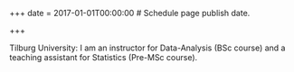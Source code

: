 +++
date = 2017-01-01T00:00:00  # Schedule page publish date.

+++

Tilburg University:
I am an instructor for Data-Analysis (BSc course) and a teaching assistant for Statistics (Pre-MSc course).
